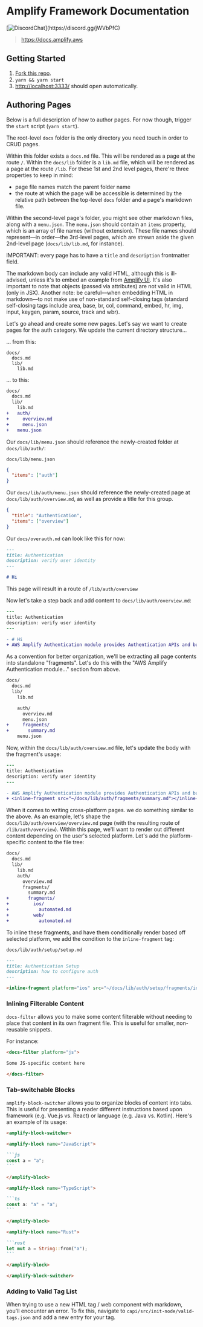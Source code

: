 # Amplify Framework Documentation

[![DiscordChat](https://img.shields.io/discord/308323056592486420?logo=discord")](https://discord.gg/jWVbPfC)

> https://docs.amplify.aws

## Getting Started

1. [Fork this repo](/fork).
2. `yarn && yarn start`
3. <http://localhost:3333/> should open automatically.

## Authoring Pages

Below is a full description of how to author pages. For now though, trigger the `start` script (`yarn start`).

The root-level `docs` folder is the only directory you need touch in order to CRUD pages.

Within this folder exists a `docs.md` file. This will be rendered as a page at the route `/`. Within the `docs/lib` folder is a `lib.md` file, which will be rendered as a page at the route `/lib`. For these 1st and 2nd level pages, there're three properties to keep in mind:

- page file names match the parent folder name
- the route at which the page will be accessible is determined by the relative path between the top-level `docs` folder and a page's markdown file.

Within the second-level page's folder, you might see other markdown files, along with a `menu.json`. The `menu.json` should contain an `items` property, which is an array of file names (without extension). These file names should represent––in order––the 3rd-level pages, which are strewn aside the given 2nd-level page (`docs/lib/lib.md`, for instance).

IMPORTANT: every page has to have a `title` and `description` frontmatter field.

The markdown body can include any valid HTML, although this is ill-advised, unless it's to embed an example from [Amplify UI](https://github.com/aws-amplify/amplify-js/tree/master/packages/amplify-ui). It's also important to note that objects (passed via attributes) are not valid in HTML (only in JSX). Another note: be careful––when embedding HTML in markdown––to not make use of non-standard self-closing tags (standard self-closing tags include area, base, br, col, command, embed, hr, img, input, keygen, param, source, track and wbr).

Let's go ahead and create some new pages. Let's say we want to create pages for the auth category. We update the current directory structure...

... from this:

```
docs/
  docs.md
  lib/
    lib.md
```

... to this:

```diff
docs/
  docs.md
  lib/
    lib.md
+   auth/
+     overview.md
+     menu.json
+   menu.json
```

Our `docs/lib/menu.json` should reference the newly-created folder at `docs/lib/auth/`:

`docs/lib/menu.json`

```json
{
  "items": ["auth"]
}
```

Our `docs/lib/auth/menu.json` should reference the newly-created page at `docs/lib/auth/overview.md`, as well as provide a title for this group.

```json
{
  "title": "Authentication",
  "items": ["overview"]
}
```

Our `docs/overauth.md` can look like this for now:

```md
---
title: Authentication
description: verify user identity
---

# Hi
```

This page will result in a route of `/lib/auth/overview`

Now let's take a step back and add content to `docs/lib/auth/overview.md`:

```diff
---
title: Authentication
description: verify user identity
---

- # Hi
+ AWS Amplify Authentication module provides Authentication APIs and building blocks for developers who want to create user authentication experiences.
```

As a convention for better organization, we'll be extracting all page contents into standalone "fragments". Let's do this with the "AWS Amplify Authentication module..." section from above.

```diff
docs/
  docs.md
  lib/
    lib.md

    auth/
      overview.md
      menu.json
+     fragments/
+       summary.md
    menu.json
```

Now, within the `docs/lib/auth/overview.md` file, let's update the body with the fragment's usage:

```diff
---
title: Authentication
description: verify user identity
---

- AWS Amplify Authentication module provides Authentication APIs and building blocks for developers who want to create user authentication experiences.
+ <inline-fragment src="~/docs/lib/auth/fragments/summary.md"></inline-fragment>
```

When it comes to writing cross-platform pages. we do something similar to the above. As an example, let's shape the `docs/lib/auth/overview/overview.md` page (with the resulting route of `/lib/auth/overview`). Within this page, we'll want to render out different content depending on the user's selected platform. Let's add the platform-specific content to the file tree:

```diff
docs/
  docs.md
  lib/
    lib.md
    auth/
      overview.md
      fragments/
        summary.md
+       fragments/
+         ios/
+           automated.md
+         web/
+           automated.md
```

To inline these fragments, and have them conditionally render based off selected platform, we add the condition to the `inline-fragment` tag:

`docs/lib/auth/setup/setup.md`

```md
---
title: Authentication Setup
description: how to configure auth
---

<inline-fragment platform="ios" src="~/docs/lib/auth/setup/fragments/ios/automated.md"></inline-fragment> <inline-fragment platform="web" src="~/docs/lib/auth/setup/fragments/web/automated.md"></inline-fragment>
```

### Inlining Filterable Content

`docs-filter` allows you to make some content filterable without needing to place that content in its own fragment file. This is useful for smaller, non-reusable snippets.

For instance:

```md
<docs-filter platform="js">

Some JS-specific content here

</docs-filter>
```

### Tab-switchable Blocks

`amplify-block-switcher` allows you to organize blocks of content into tabs. This is useful for presenting a reader different instructions based upon framework (e.g. Vue.js vs. React) or language (e.g. Java vs. Kotlin). Here's an example of its usage:

````md
<amplify-block-switcher>

<amplify-block name="JavaScript">

```js
const a = "a";
```

</amplify-block>

<amplify-block name="TypeScript">

```ts
const a: "a" = "a";
```

</amplify-block>

<amplify-block name="Rust">

```rust
let mut a = String::from("a");
```

</amplify-block>

</amplify-block-switcher>
````

### Adding to Valid Tag List

When trying to use a new HTML tag / web component with markdown, you'll encounter an error. To fix this, navigate to `capi/src/init-node/valid-tags.json` and add a new entry for your tag.
